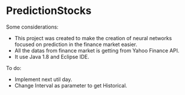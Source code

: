 # PredictionStocks

Some considerations:
- This project was created to make the creation of neural networks focused on prediction in the finance market easier.
- All the datas from finance market is getting from Yahoo Finance API.
- It use Java 1.8 and Eclipse IDE.


To do:
- Implement next util day.
- Change Interval as parameter to get Historical.
